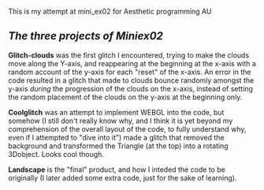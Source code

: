 This is my attempt at mini_ex02 for Aesthetic programming AU

<h2> <b> <i>The three projects of Miniex02</h2> </b> </i>

<b>Glitch-clouds</b> was the first glitch I encountered, trying to make the clouds move along the Y-axis, and reappearing at the beginning at the x-axis with a random account of the y-axis for each "reset" of the x-axis. An error in the code resulted in a glitch that made to clouds bounce randomly amongst the y-axis <i>during</i> the progression of the clouds on the x-axis, instead of setting the random placement of the clouds on the y-axis at the beginning only.

<b>Coolglitch</b> was an attempt to implement WEBGL into the code, but somehow (I still don't really know why, and I think it is yet beyond my comprehension of the overall layout of the code, to fully understand why, even if I attempted to "dive into it") made a glitch that removed the background and transformed the Triangle (at the top) into a rotating 3Dobject. Looks cool though.

<b>Landscape</b> is the "final" product, and how I inteded the code to be originally (I later added some extra code, just for the sake of learning).
